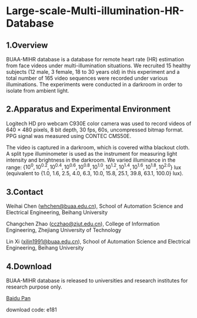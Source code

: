 # Large-scale-Multi-illumination-HR-Database
## 1.Overview

BUAA-MIHR database is a database for remote heart rate (HR) estimation from face videos under multi-illumination situations. We recruited 15 healthy subjects (12 male, 3 female, 18 to 30 years old) in this experiment and a total number of 165 video sequences were recorded under various illuminations. The experiments were conducted in a darkroom in order to isolate from ambient light.

## 2.Apparatus and Experimental Environment

Logitech HD pro webcam C930E color camera was used to record videos of 640 × 480 pixels, 8 bit depth, 30 fps, 60s, uncompressed bitmap format. PPG signal was measured using CONTEC CMS50E.

The video is captured in a darkroom, which is covered witha blackout cloth. A split type illuminometer is used as the instrument for measuring light intensity and brightness in the darkroom. We varied illuminance in the range: {$10^0, 10^{0.2}, 10^{0.4}, 10^{0.6}, 10^{0.8}, 10^{1.0}, 10^{1.2}, 10^{1.4}, 10^{1.6}, 10^{1.8}, 10^{2.0}$} lux (equivalent to {1.0, 1.6, 2.5, 4.0, 6.3, 10.0, 15.8, 25.1, 39.8, 63.1, 100.0} lux).


## 3.Contact

Weihai Chen (whchen@buaa.edu.cn), School of Automation Science and Electrical Engineering, Beihang University

Changchen Zhao (cczhao@zjut.edu.cn), College of Information Engineering, Zhejiang University of Technology

Lin Xi (xilin1991@buaa.edu.cn), School of Automation Science and Electrical Engineering, Beihang University


## 4.Download

BUAA-MIHR database is released to universities and research institutes for research purpose only.

[Baidu Pan](https://pan.baidu.com/s/1ejtYtKi8jZMPZe-25pgziQ  "Baidu Pan")

download code: e181
